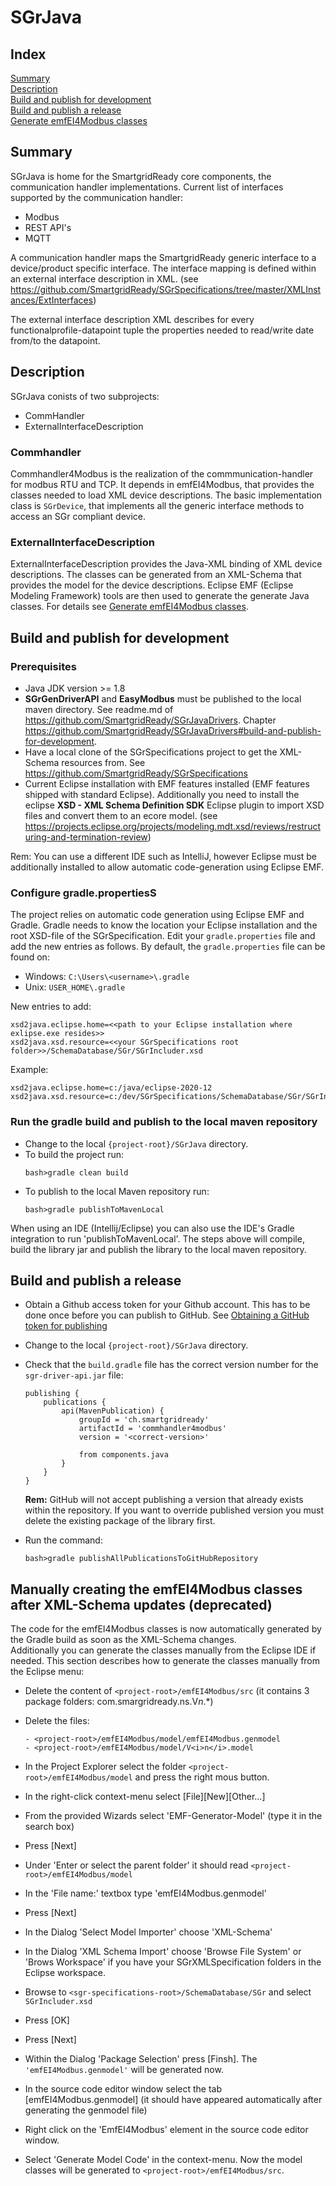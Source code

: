 # SGrJava

## Index
[Summary](#summary)<br>
[Description](#description)<br>
[Build and publish for development](#build-and-publish-for-development)<br>
[Build and publish a release](#build-and-publish-a-release)<br>
[Generate emfEI4Modbus classes](#generate-emfei4modbus-classes-afte-xml-schema-updates)<br>

## Summary
SGrJava is home for the SmartgridReady core components, the communication handler implementations.
Current list of interfaces supported by the communication handler:
- Modbus
- REST API's
- MQTT

A communication handler maps the SmartgridReady generic interface to a device/product specific interface. The interface mapping is defined within an external interface description in XML. (see https://github.com/SmartgridReady/SGrSpecifications/tree/master/XMLInstances/ExtInterfaces)

The external interface description XML describes for every functionalprofile-datapoint tuple the properties needed to read/write date from/to the datapoint.

## Description

SGrJava conists of two subprojects:
- CommHandler
- ExternalInterfaceDescription

### Commhandler
Commhandler4Modbus is the realization of the commmunication-handler for modbus RTU and TCP. It depends in emfEI4Modbus, that provides the classes needed to load XML device descriptions. The basic implementation class is ```SGrDevice```, that implements all the generic interface methods to access an SGr compliant device.


### ExternalInterfaceDescription
ExternalInterfaceDescription provides the Java-XML binding of XML device descriptions. The classes can be generated from an XML-Schema that provides the model for the device descriptions. Eclipse EMF (Eclipse Modeling Framework) tools are then used to generate the generate Java classes. For details see [Generate emfEI4Modbus classes](#generate-emfei4modbus-classes-afte-xml-schema-updates).


## Build and publish for development

### Prerequisites
- Java JDK version >= 1.8
- <b>SGrGenDriverAPI</b> and <b>EasyModbus</b> must be published to the local maven directory. See readme.md of https://github.com/SmartgridReady/SGrJavaDrivers. Chapter https://github.com/SmartgridReady/SGrJavaDrivers#build-and-publish-for-development.
- Have a local clone of the SGrSpecifications project to get the XML-Schema resources from. See https://github.com/SmartgridReady/SGrSpecifications
- Current Eclipse installation with EMF features installed (EMF features shipped with standard Eclipse). Additionally you need to install the eclipse <b>XSD - XML Schema Definition SDK</b> Eclipse plugin to import XSD files and convert them to an ecore model. (see https://projects.eclipse.org/projects/modeling.mdt.xsd/reviews/restructuring-and-termination-review)

Rem: You can use a different IDE such as IntelliJ, however Eclipse must be additionally installed to allow
automatic code-generation using Eclipse EMF.

### Configure gradle.propertiesS
The project relies on automatic code generation using Eclipse EMF and Gradle. Gradle needs to know the location
your Eclipse installation and the root XSD-file of the SGrSpecification. Edit your ```gradle.properties``` file and add the new entries as follows. By default, the ```gradle.properties``` file can be found on:
- Windows: ```C:\Users\<username>\.gradle```
- Unix: ```USER_HOME\.gradle```

New entries to add:
```
xsd2java.eclipse.home=<<path to your Eclipse installation where exlipse.exe resides>>
xsd2java.xsd.resource=<<your SGrSpecifications root folder>>/SchemaDatabase/SGr/SGrIncluder.xsd
```
Example:
```
xsd2java.eclipse.home=c:/java/eclipse-2020-12
xsd2java.xsd.resource=c:/dev/SGrSpecifications/SchemaDatabase/SGr/SGrIncluder.xsd
```

### Run the gradle build and publish to the local maven repository
- Change to the local ```{project-root}/SGrJava``` directory.
- To build the project run:
    ```
    bash>gradle clean build
    ```
- To publish to the local Maven repository run:
    ```
    bash>gradle publishToMavenLocal
    ```

When using an IDE (Intellij/Eclipse) you can also use the IDE's Gradle integration to run 'publishToMavenLocal'. The steps above will compile, build the library jar and publish the library to the local maven repository.

## Build and publish a release
- Obtain a Github access token for your Github account. This has to be done once before you can  publish to GitHub. See [Obtaining a GitHub token for publishing](https://github.com/SmartgridReady/SGrJavaDrivers#obtaining-a-github-token-for-publishing)

- Change to the local ```{project-root}/SGrJava``` directory.
- Check that the ```build.gradle``` file has the correct version number for the ```sgr-driver-api.jar``` file:
    ```
    publishing {
        publications {
            api(MavenPublication) {
                groupId = 'ch.smartgridready'
                artifactId = 'commhandler4modbus'
                version = '<correct-version>'

                from components.java        
            }
        }
    }
    ```
    <b>Rem:</b> GitHub will not accept publishing a version that already exists within the repository. If you want to override published version you must delete the existing package of the library first.

- Run the command:
    ```
    bash>gradle publishAllPublicationsToGitHubRepository
    ```

## Manually creating the emfEI4Modbus classes after XML-Schema updates (deprecated)
The code for the emfEI4Modbus classes is now automatically generated by the Gradle build as soon as the XML-Schema changes.<br>
Additionally you can generate the classes manually from the Eclipse IDE if needed. This section describes how to generate
the classes manually from the Eclipse menu:

- Delete the content of ```<project-root>/emfEI4Modbus/src``` (it contains 3 package folders: com.smargridready.ns.V<i>n</i>.*)

- Delete the files:
    ```
    - <project-root>/emfEI4Modbus/model/emfEI4Modbus.genmodel
    - <project-root>/emfEI4Modbus/model/V<i>n</i>.model
    ```
- In the Project Explorer select the folder ```<project-root>/emfEI4Modbus/model``` and press the right mous button.
- In the right-click context-menu select [File][New][Other...]
- From the provided Wizards select 'EMF-Generator-Model' (type it in the search box)
- Press [Next]
- Under 'Enter or select the parent folder' it should read ```<project-root>/emfEI4Modbus/model```
- In the 'File name:' textbox type 'emfEI4Modbus.genmodel'
- Press [Next]
- In the Dialog 'Select Model Importer' choose 'XML-Schema'
- In the Dialog 'XML Schema Import' choose 'Browse File System' or 'Brows Workspace' if you have your SGrXMLSpecification folders in the Eclipse workspace.
- Browse to ```<sgr-specifications-root>/SchemaDatabase/SGr``` and select ```SGrIncluder.xsd```
- Press [OK]
- Press [Next]
- Within the Dialog 'Package Selection' press [Finsh]. The ```'emfEI4Modbus.genmodel'``` will be generated now.
- In the source code editor window select the tab [emfEI4Modbus.genmodel] (it should have appeared automatically after generating the genmodel file)
- Right click on the 'EmfEI4Modbus' element in the source code editor window.
- Select 'Generate Model Code' in the context-menu. Now the model classes will be generated to ```<project-root>/emfEI4Modbus/src```.


